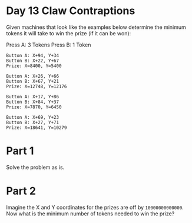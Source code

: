 # Day 13 Claw Contraptions
Given machines that look like the examples below determine the minimum tokens it will take to win the prize (if it can be won):

Press A: 3 Tokens
Press B: 1 Token


```
Button A: X+94, Y+34
Button B: X+22, Y+67
Prize: X=8400, Y=5400

Button A: X+26, Y+66
Button B: X+67, Y+21
Prize: X=12748, Y=12176

Button A: X+17, Y+86
Button B: X+84, Y+37
Prize: X=7870, Y=6450

Button A: X+69, Y+23
Button B: X+27, Y+71
Prize: X=18641, Y=10279
```

# Part 1
Solve the problem as is.

# Part 2
Imagine the
X and Y coordinates for the prizes are off by `10000000000000`. Now what is the minimum number of tokens needed to win the prize?
